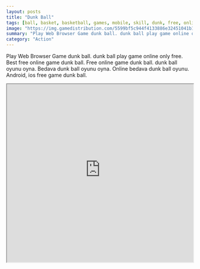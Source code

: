 ```yaml
---
layout: posts
title: "Dunk Ball"
tags: [ball, basket, basketball, games, mobile, skill, dunk, free, online, games, oyna, game, free, games, play, play, games]
image: "https://img.gamedistribution.com/5599bf5c944f4133886e32451041b12f.jpg"
summary: "Play Web Browser Game dunk ball. dunk ball play game online only free. Best free online game dunk ball. Free online game dunk ball. dunk ball oyunu oyna. Bedava dunk ball oyunu oyna. Online bedava dunk ball oyunu. Android, ios free game dunk ball."
category: "Action"
---
```


Play Web Browser Game dunk ball. dunk ball play game online only free. Best free online game dunk ball. Free online game dunk ball. dunk ball oyunu oyna. Bedava dunk ball oyunu oyna. Online bedava dunk ball oyunu. Android, ios free game dunk ball.

<iframe width="100%" height="480px;" src="https://html5.gamedistribution.com/5599bf5c944f4133886e32451041b12f/"></iframe>